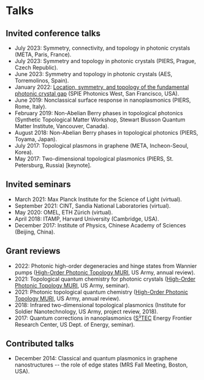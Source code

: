 # Talks

## Invited conference talks
- July 2023: Symmetry, connectivity, and topology in photonic crystals (META, Paris, France).
- July 2023: Symmetry and topology in photonic crystals (PIERS, Prague, Czech Republic).
- June 2023: Symmetry and topology in photonic crystals (AES, Torremolinos, Spain).
- January 2022: [Location, symmetry, and topology of the fundamental photonic crystal gap](https://doi.org/10.1117/12.2616302) (SPIE Photonics West, San Francisco, USA).
- June 2019: Nonclassical surface response in nanoplasmonics (PIERS, Rome, Italy).
- February 2019: Non-Abelian Berry phases in topological photonics (Synthetic Topological Matter Workshop, Stewart Blusson Quantum Matter Institute, Vancouver, Canada).
- August 2018: Non-Abelian Berry phases in topological photonics (PIERS, Toyama, Japan).
- July 2017: Topological plasmons in graphene (META, Incheon-Seoul, Korea).
- May 2017: Two-dimensional topological plasmonics (PIERS, St. Petersburg, Russia) [keynote].


## Invited seminars
- March 2021: Max Planck Institute for the Science of Light (virtual).
- September 2021: CINT, Sandia National Laboratories (virtual).
- May 2020: OMEL, ETH Zürich (virtual).
- April 2018: ITAMP, Harvard University (Cambridge, USA).
- December 2017: Institute of Physics, Chinese Academy of Sciences (Beijing, China).


## Grant reviews
- 2022: Photonic high-order degeneracies and hinge states from Wannier pumps ([High-Order Photonic Topology MURI](https://photons.illinois.edu/), US Army, annual review).
- 2021: Topological quantum chemistry for photonic crystals ([High-Order Photonic Topology MURI](https://photons.illinois.edu/), US Army, seminar).
- 2021: Photonic topological quantum chemistry ([High-Order Photonic Topology MURI](https://photons.illinois.edu/), US Army, annual review).
- 2018: Infrared two-dimensional topological plasmonics (Institute for Soldier Nanotechnology, US Army, project review, 2018).
- 2017: Quantum corrections in nanoplasmonics ([S³TEC](https://s3tec.mit.edu/) Energy Frontier Research Center, US Dept. of Energy, seminar).


## Contributed talks
- December 2014: Classical and quantum plasmonics in graphene nanostructures -- the role of edge states (MRS Fall Meeting, Boston, USA).